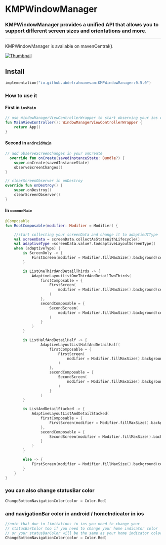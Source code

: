 # KMPWindowManager


### KMPWindowManager  provides a unified API that allows you to support different screen sizes and orientations and more.

<hr>


KMPWindowManager is available on mavenCentral().

[![Thumbnail](https://img.youtube.com/vi/eF-OnkJoI0U/0.jpg)](https://www.youtube.com/watch?v=eF-OnkJoI0U)

## Install

```kotlin
implementation("io.github.abdelrahmanesam:KMPWindowManager:0.5.0")
```



### How to use it

#### First in `iosMain` 

```kotlin
// use WindowManagerViewControllerWrapper to start observing your ios changes
fun MainViewController(): WindowManagerViewControllerWrapper {
    return App()
}
```

#### Second in `androidMain`

```kotlin
// add observeScreenChanges in your onCreate 
  override fun onCreate(savedInstanceState: Bundle?) {
    super.onCreate(savedInstanceState)
    observeScreenChanges()
}

// clearScreenObserver in onDestroy
override fun onDestroy() {
    super.onDestroy()
    clearScreenObserver()
}
```

#### In `commonMain`

```kotlin
@Composable
fun RootComposable(modifier: Modifier = Modifier) {

    //start collecting your screenData and change it to adaptieUIType
    val screenData = screenData.collectAsStateWithLifecycle()
    val adaptiveType =screenData.value?.toAdaptiveLayoutScreenType()
    when (adaptiveType) {
        is ScreenOnly -> {
            FirstScreen(modifier = Modifier.fillMaxSize().background(color = Color.Cyan))
        }

        is ListOneThirdAndDetailThirds -> {
            AdaptiveLayoutListOneThirdAndDetailTwoThirds(
                firstComposable = {
                    FirstScreen(
                        modifier = Modifier.fillMaxSize().background(color = Color.Cyan)
                    )
                },
                secondComposable = {
                    SecondScreen(
                        modifier = Modifier.fillMaxSize().background(color = Color.Red)
                    )
                }
            )
        }

        is ListHalfAndDetailHalf -> {
                AdaptiveLayoutListHalfAndDetailHalf(
                    firstComposable = {
                        FirstScreen(
                            modifier = Modifier.fillMaxSize().background(color = Color.Cyan)
                        )
                    },
                    secondComposable = {
                        SecondScreen(
                            modifier = Modifier.fillMaxSize().background(color = Color.Red)
                        )
                    }
                )
        }

        is ListAndDetailStacked -> {
            AdaptiveLayoutListAndDetailStacked(
                firstComposable = {
                    FirstScreen(modifier = Modifier.fillMaxSize().background(color = Color.Cyan))
                },
                secondComposable = {
                    SecondScreen(modifier = Modifier.fillMaxSize().background(color = Color.Red))
                }
            )
        }

        else -> {
            FirstScreen(modifier = Modifier.fillMaxSize().background(color = Color.Cyan))
        }
    }
}
```

### you can also change statusBar color 
```kotlin
ChangeBottomNavigationColor(color = Color.Red)
```


### and navigationBar color in android / homeIndicator in ios
```kotlin
//note that due to limitations in ios you need to change your 
// statusBarColor too if you need to change your home indicator color
// or your statusBarColor will be the same as your home indicator color
ChangeBottomNavigationColor(color = Color.Red)
```